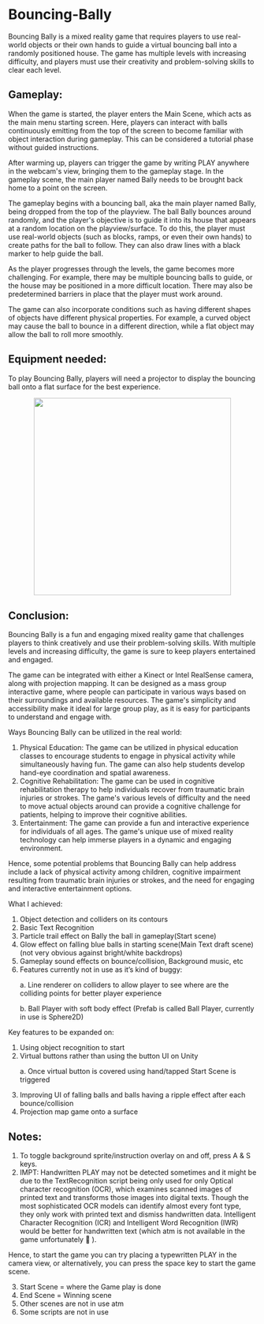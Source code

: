 # Bouncing-Bally
Bouncing Bally is a mixed reality game that requires players to use real-world objects or their own hands to guide a virtual bouncing ball into a randomly positioned house. The game has multiple levels with increasing difficulty, and players must use their creativity and problem-solving skills to clear each level.

## Gameplay: 
When the game is started, the player enters the Main Scene, which acts as the main menu starting screen. Here, players can interact with balls continuously emitting from the top of the screen to become familiar with object interaction during gameplay. This can be considered a tutorial phase without guided instructions.

After warming up, players can trigger the game by writing PLAY anywhere in the webcam's view, bringing them to the gameplay stage. In the gameplay scene, the main player named Bally needs to be brought back home to a point on the screen.

The gameplay begins with a bouncing ball, aka the main player named Bally, being dropped from the top of the playview. The ball Bally bounces around randomly, and the player's objective is to guide it into its house that appears at a random location on the playview/surface. To do this, the player must use real-world objects (such as blocks, ramps, or even their own hands) to create paths for the ball to follow. They can also draw lines with a black marker to help guide the ball.

As the player progresses through the levels, the game becomes more challenging. For example, there may be multiple bouncing balls to guide, or the house may be positioned in a more difficult location. There may also be predetermined barriers in place that the player must work around.

The game can also incorporate conditions such as having different shapes of objects have different physical properties. For example, a curved object may cause the ball to bounce in a different direction, while a flat object may allow the ball to roll more smoothly.

## Equipment needed: 
To play Bouncing Bally, players will need a projector to display the bouncing ball onto a flat surface for the best experience.
<p align="center">
<img src= "https://github.com/haidilaoo/Bouncing-Bally/assets/96616994/435cdffc-ae55-40c0-8249-92479df8b49c"  width="400" height="400" />
</p>

## Conclusion: 
Bouncing Bally is a fun and engaging mixed reality game that challenges players to think creatively and use their problem-solving skills. With multiple levels and increasing difficulty, the game is sure to keep players entertained and engaged.

The game can be integrated with either a Kinect or Intel RealSense camera, along with projection mapping. It can be designed as a mass group interactive game, where people can participate in various ways based on their surroundings and available resources. The game's simplicity and accessibility make it ideal for large group play, as it is easy for participants to understand and engage with.

Ways Bouncing Bally can be utilized in the real world:

1. Physical Education: The game can be utilized in physical education classes to
encourage students to engage in physical activity while simultaneously having
fun. The game can also help students develop hand-eye coordination and spatial
awareness.
2. Cognitive Rehabilitation: The game can be used in cognitive rehabilitation
therapy to help individuals recover from traumatic brain injuries or strokes. The
game's various levels of difficulty and the need to move actual objects around
can provide a cognitive challenge for patients, helping to improve their cognitive
abilities.
3. Entertainment: The game can provide a fun and interactive experience for
individuals of all ages. The game's unique use of mixed reality technology can
help immerse players in a dynamic and engaging environment.

Hence, some potential problems that Bouncing Bally can help address include a lack of physical activity among children, cognitive impairment resulting from traumatic brain injuries or strokes, and the need for engaging and interactive entertainment options.

What I achieved:
1. Object detection and colliders on its contours
2. Basic Text Recognition
3. Particle trail effect on Bally the ball in gameplay(Start scene)
4. Glow effect on falling blue balls in starting scene(Main Text draft scene) (not very
obvious against bright/white backdrops)
5. Gameplay sound effects on bounce/collision, Background music, etc
6. Features currently not in use as it’s kind of buggy: </p>
  a. Line renderer on colliders to allow player to see where are the colliding
     points for better player experience </p>
  b. Ball Player with soft body effect (Prefab is called Ball Player, currently in
     use is Sphere2D)

Key features to be expanded on:
1. Using object recognition to start
2. Virtual buttons rather than using the button UI on Unity </p>
a. Once virtual button is covered using hand/tapped Start Scene is triggered </p>
3. Improving UI of falling balls and balls having a ripple effect after each
bounce/collision
4. Projection map game onto a surface

## Notes: 
1. To toggle background sprite/instruction overlay on and off, press A & S keys.
2. IMPT: Handwritten PLAY may not be detected sometimes and it might be due to the TextRecognition script being only used for only Optical character recognition (OCR), which examines scanned images of printed text and transforms those images into digital texts. Though the most sophisticated OCR models can identify almost every font type, they only work with printed text and dismiss handwritten data. Intelligent Character Recognition (ICR) and Intelligent Word Recognition (IWR) would be better for handwritten text (which atm is not available in the game unfortunately 🙁 ).

 Hence, to start the game you can try placing a typewritten PLAY in the camera view, or alternatively, you can press the space key to start the game scene.

3. Start Scene = where the Game play is done
4. End Scene = Winning scene
5. Other scenes are not in use atm
6. Some scripts are not in use 

